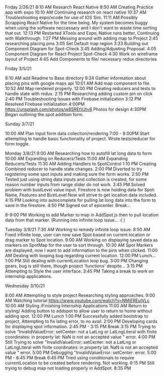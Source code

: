 Friday 2/26/21
8:10 AM Research React Native
8:50 AM Creating Practice app with expo
10:10 AM Continuing research on react native
10:37 AM Troubleshooting expo/xcode for use of IOS Sim.
11:11 AM Possibly Scrapping React Native for the time being. My system becomes buggy when using the software neccessary and I don't want to waste time sorting that out.
12:13 PM Restarted XTools and Expo, Native runs better, Continuing with Walkthrough.
1:27 PM Messing around with adding map to Project
2:45 researching placing pins
3:05 Set Default map region
3:33 Building out Component Diagram for Spot-Check
3:45 Adding/Adjusting Proposal.
4:05 Component Diagram for React Project Spot-Check
4:30 Work on wireframe layout of Project
4:45 Add Components to file/ necessary redux directories

Friday 3/5/21

8:10 AM add Readme to Base directory
9:24 Gather information about placing pins with google maps api
10:01 AM Add map component to file.
10:52 AM Map rendered properly.
12:00 PM Creating reducers and tests to handle state with redux.
2:15 PM Researching adding custom pin on click
2:40 PM Troubleshooting Issues with Firebase initialization
3:12 PM Resolved Firebase initialization
4:00PM https://unsplash.com/photos/w8SREtVJtv8 Photos for design
4:30PM Began outlining the spot addition form.

Sunday 3/7/21

10:00 AM Plan Input form data collection/rendering
7:00 - 8:00PM Start attempting to handle basic functionality of project. Wrote tests/reducer for form toggle.

Monday 3/8/21
9:00 AM Researching how to autofill lat long data to form
10:00 AM Expanding on Reducers/Tests
11:00 AM Expanding Reducers/Tests
11:30 AM Adding Handlers to SpotControl
1:10 PM Creating Combined reducer to handle state changes.
2:00 PM Diverted to try registering some spot inputs and making sure the form works.
2:50 PM Tested just using string data inputs and collection is created, for some reason number inputs from range slider do not work.
3:45 PM Solved problem with bustLevel value input. Firestore is now holding data for Spot: Name, Features and BustLevel Now will strive to get location data included.
4:15 PM Looking into autocomplete for pulling lat long data into the form to save in the firestore.
4:50 PM Signed out of epicenter. Break...

8-9:00 PM Working to add Marker to map in AddSpot.js then to pull location data from that marker. (Running into infinite loop issue... :( )

Tuesday 3/9/21
7:30 AM Working to remedy infinite loop issue.
8:50 AM Fixed infinite loop, user can now save Spot based on current location or drag marker to Spot location.
9:00 AM Working on displaying saved data as markers on SpotMap for the user to sort through.
10:30 AM Spot Markers are displayed, now I want to add information to the pins when clicked.
11:00 AM Dealing with looping bug regarding current location.
12:00 PM Lunch...
1:00 PM Still dealing with currentLocation loop bug.
3:00 PM Changing gears, bug is still there, though project 'functions' despite...
3:15 PM Attempting to Style the user interface.
3:45 PM Taking a break to work on internship applications.

Wednesday 3/10/21

8:00 AM Attempting to style project Researching styling approaches.
9:00 AM Watching tutorial https://www.youtube.com/watch?v=NMiEREulVLc
10:00 AM Styling /Finishing Internship Applications
11:00 AM Return to styling/ Adding button to addspot to allow user to return to home without adding spot.
12:00 PM Lunch
1:00 PM Successfully added bootstrap to project, Attempting to fix latlng error, to no avail.
2:00 PM Developing cards for displaying spot information.
2:45 PM - 3:15 PM Break
3:15 PM Trying to solve "InvalidValueError: setCenter: not a LatLng or LatLngLiteral with finite coordinates: in property lat: NaN is not an accepted value " error.
4:00 PM Still Trying to solve "InvalidValueError: setCenter: not a LatLng or LatLngLiteral with finite coordinates: in property lat: NaN is not an accepted value " error.
5:00 PM Debugging "InvalidValueError: setCenter: error.
5:00 PM - 6:45 PM Break
6:45 PM Tried using conditionals to require currentLocation to be created before rendering. Not working. 
8:15 PM Still trying to debug map not loading properly in AddSpot. 
8:35 PM 

